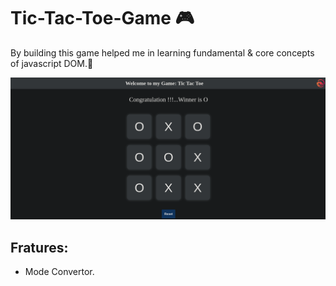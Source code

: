 # Tic-Tac-Toe-Game 🎮

By building this game helped me in learning fundamental & core concepts of javascript DOM.🚀

![Demo](assets/dark.png)

## Fratures:
+ Mode Convertor.